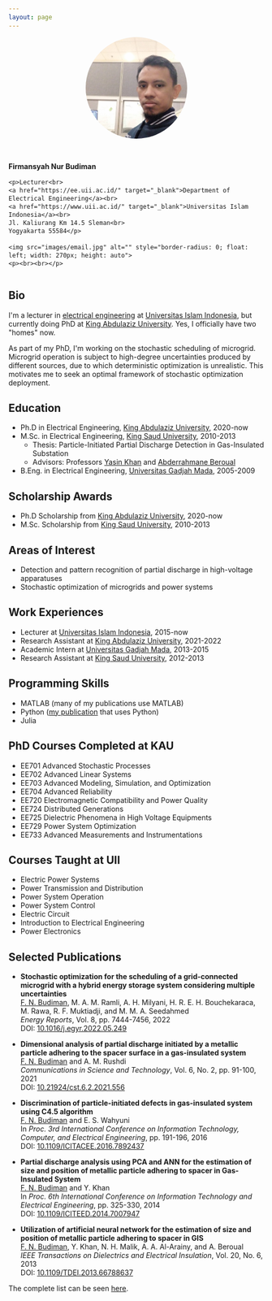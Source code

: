 ```yaml
---
layout: page
---
```


<!--default layout: default-->

<!-- <style>
img {
  border-radius: 30px;
  display: block;
  margin-left: auto;
  margin-right: auto;
  margin-bottom: 15px;
}
</style> -->

<style>
img{
  border-radius: 50%;
  display: block;
  margin-left: auto;
  margin-right: auto;
  margin-bottom: 15px;
}
</style>

<div class="row">
  <div class="column left">
    <img src="images/pict.jpg" alt="" style="width: 200px; height: auto">
    &nbsp;
  </div>
  <div class="column right">
    <p><b>Firmansyah Nur Budiman</b></p>

    <p>Lecturer<br>
    <a href="https://ee.uii.ac.id/" target="_blank">Department of Electrical Engineering</a><br>
    <a href="https://www.uii.ac.id/" target="_blank">Universitas Islam Indonesia</a><br>
    Jl. Kaliurang Km 14.5 Sleman<br>
    Yogyakarta 55584</p>

    <img src="images/email.jpg" alt="" style="border-radius: 0; float: left; width: 270px; height: auto">
    <p><br><br></p>
  </div>
</div>

## Bio

I'm a lecturer in <a href="https://ee.uii.ac.id/" target="_blank">electrical engineering</a> at <a href="https://www.uii.ac.id/" target="_blank">Universitas Islam Indonesia</a>, but currently doing PhD at <a href="https://www.kau.edu.sa/home_ENGLISH.aspx" target="_blank">King Abdulaziz University</a>. Yes, I officially have two "homes" now.

As part of my PhD, I'm working on the stochastic scheduling of microgrid. Microgrid operation is subject to high-degree uncertainties produced by different sources, due to which deterministic optimization is unrealistic. This motivates me to seek an optimal framework of stochastic optimization deployment.

## Education
* Ph.D in Electrical Engineering, <a href="https://www.kau.edu.sa/home_ENGLISH.aspx">King Abdulaziz University</a>, 2020-now
* M.Sc. in Electrical Engineering, <a href="https://ksu.edu.sa/en/">King Saud University</a>, 2010-2013
  * Thesis: Particle-Initiated Partial Discharge Detection in Gas-Insulated Substation
  * Advisors: Professors <a href="https://www.researchgate.net/profile/Yasin-Khan-5">Yasin Khan</a> and <a href="https://www.ec-lyon.fr/en/contacts/abderrahmane-beroual">Abderrahmane Beroual</a>
* B.Eng. in Electrical Engineering, <a href="https://ugm.ac.id/">Universitas Gadjah Mada</a>, 2005-2009

## Scholarship Awards
* Ph.D Scholarship from <a href="https://www.kau.edu.sa/home_ENGLISH.aspx">King Abdulaziz University</a>, 2020-now
* M.Sc. Scholarship from <a href="https://ksu.edu.sa/en/">King Saud University</a>, 2010-2013

## Areas of Interest
* Detection and pattern recognition of partial discharge in high-voltage apparatuses
* Stochastic optimization of microgrids and power systems

## Work Experiences
* Lecturer at <a href="https://www.uii.ac.id/">Universitas Islam Indonesia</a>, 2015-now
* Research Assistant at <a href="ttps://www.kau.edu.sa/home_ENGLISH.aspx">King Abdulaziz University</a>, 2021-2022
* Academic Intern at <a href="https://ugm.ac.id/">Universitas Gadjah Mada</a>, 2013-2015
* Research Assistant at <a href="https://ksu.edu.sa/en/">King Saud University</a>, 2012-2013
  
## Programming Skills
* MATLAB (many of my publications use MATLAB)
* Python (<a href="https://doi.org/10.1016/j.egyr.2022.05.249" target="_blank">my publication</a> that uses Python)
* Julia

## PhD Courses Completed at KAU
* EE701 Advanced Stochastic Processes
* EE702 Advanced Linear Systems
* EE703 Advanced Modeling, Simulation, and Optimization
* EE704 Advanced Reliability
* EE720 Electromagnetic Compatibility and Power Quality
* EE724 Distributed Generations
* EE725 Dielectric Phenomena in High Voltage Equipments
* EE729 Power System Optimization
* EE733 Advanced Measurements and Instrumentations

## Courses Taught at UII
* Electric Power Systems
* Power Transmission and Distribution
* Power System Operation
* Power System Control
* Electric Circuit
* Introduction to Electrical Engineering
* Power Electronics

## Selected Publications

* **Stochastic optimization for the scheduling of a grid-connected microgrid with a hybrid energy storage system considering multiple uncertainties**  
    <u>F. N. Budiman</u>, M. A. M. Ramli, A. H. Milyani, H. R. E. H. Bouchekaraca, M. Rawa, R. F. Muktiadji, and M. M. A. Seedahmed  
    *Energy Reports*, Vol. 8, pp. 7444-7456, 2022  
    DOI: <a href="https://doi.org/10.1016/j.egyr.2022.05.249" target="_blank">10.1016/j.egyr.2022.05.249</a>

* **Dimensional analysis of partial discharge initiated by a metallic particle adhering to the spacer surface in a gas-insulated system**  
    <u>F. N. Budiman</u> and A. M. Rushdi  
    *Communications in Science and Technology*, Vol. 6, No. 2, pp. 91-100, 2021  
    DOI: <a href="https://doi.org/10.21924/cst.6.2.2021.556" target="_blank">10.21924/cst.6.2.2021.556</a>

* **Discrimination of particle-initiated defects in gas-insulated system using C4.5 algorithm**  
    <u>F. N. Budiman</u> and E. S. Wahyuni  
    In *Proc. 3rd International Conference on Information Technology, Computer, and Electrical Engineering*, pp. 191-196, 2016  
    DOI: <a href="https://doi.org/10.1109/ICITACEE.2016.7892437" target="_blank">10.1109/ICITACEE.2016.7892437</a>

* **Partial discharge analysis using PCA and ANN for the estimation of size and position of metallic particle adhering to spacer in Gas-Insulated System**  
    <u>F. N. Budiman</u> and Y. Khan  
    In *Proc. 6th International Conference on Information Technology and Electrical Engineering*, pp. 325-330, 2014  
    DOI: <a href="https://doi.org/10.1109/ICITEED.2014.7007947" target="_blank">10.1109/ICITEED.2014.7007947</a>

* **Utilization of artificial neural network for the estimation of size and position of metallic particle adhering to spacer in GIS**  
    <u>F. N. Budiman</u>, Y. Khan, N. H. Malik, A. A. Al-Arainy, and A. Beroual  
    *IEEE Transactions on Dielectrics and Electrical Insulation*, Vol. 20, No. 6, 2013  
    DOI: <a href="https://doi.org/10.1109/TDEI.2013.6678863" target="_blank">10.1109/TDEI.2013.66788637</a>

The complete list can be seen <a href="{{ site.baseurl }}/publications">here</a>.
